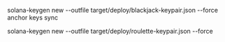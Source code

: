 solana-keygen new --outfile target/deploy/blackjack-keypair.json --force 
anchor keys sync

solana-keygen new --outfile target/deploy/roulette-keypair.json --force 